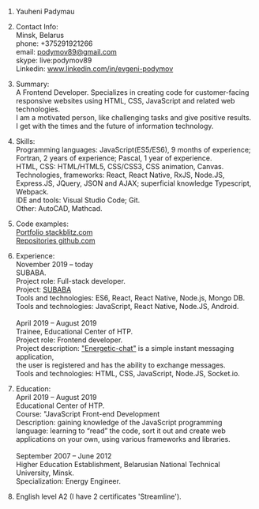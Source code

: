 1. Yauheni Padymau

2. Contact Info:<br/>
Minsk, Belarus<br/>
phone: +375291921266<br/>
email: <a href="mailto:podymov89@gmail.com">podymov89@gmail.com</a> <br/>
skype: live:podymov89<br/>
Linkedin: <a href="https://www.linkedin.com/in/evgeni-podymov">www.linkedin.com/in/evgeni-podymov</a>

3. Summary:<br/>
A Frontend Developer. Specializes in creating code for customer-facing responsive websites using HTML, CSS, JavaScript and related web technologies.<br/>
I am a motivated person, like challenging tasks and give positive results. I get with the times and the future of information technology.

4. Skills:<br/>
Programming languages: JavaScript(ES5/ES6), 9  months of experience; Fortran, 2 years  of experience; Pascal, 1 year  of experience.<br/>
HTML, CSS: HTML/HTML5, CSS/CSS3, CSS animation, Canvas.<br/>
Technologies, frameworks: React, React Native, RxJS, Node.JS, Express.JS, JQuery, JSON and AJAX; superficial knowledge Typescript, Webpack.<br/>
IDE and tools: Visual Studio Code; Git.<br/>
Other: AutoCAD, Mathcad.

5. Code examples:<br/>
<a href="https://stackblitz.com/github/Energon89/stackblitz">Portfolio stackblitz.com</a> <br/>
<a href="https://github.com/Energon89?tab=repositories">Repositories github.com</a>

6. Experience:<br/>
November 2019 – today<br/>
SUBABA.<br/>
Project role: Full-stack developer.<br/>
Project: <a href="https://subaba.co.il">SUBABA</a> <br/>
Tools and technologies: ES6, React, React Native, Node.js, Mongo DB.<br/>
Tools and technologies: JavaScript, React Native, Node.JS, Android.<br/><br/>
April 2019 – August 2019<br/>
Trainee, Educational Center of HTP.<br/>
Project role: Frontend developer.<br/>
Project description: <a href="https://github.com/Energon89/-energetic-chat">"Energetic-chat"</a> is a simple instant messaging application,<br/>
the user is registered and has the ability to exchange messages.<br/>
Tools and technologies: HTML, CSS, JavaScript, Node.JS, Socket.io.

7. Education:<br/>
April 2019 – August 2019<br/>
Educational Center of HTP.<br/>
Course: "JavaScript Front-end Development<br/>
Description: gaining knowledge of the JavaScript programming language: learning to “read” the code, sort it out and create web 
applications on your own, using various frameworks and libraries.<br/><br/>
September 2007 – June 2012<br/>
Higher Education Establishment, Belarusian National Technical University, Minsk.<br/>
Specialization: Energy Engineer.

8. English level A2 (I have 2 certificates 'Streamline').